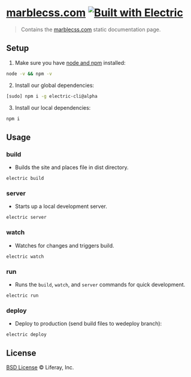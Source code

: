 # [marblecss.com](http://marblecss.com) [![Built with Electric](https://img.shields.io/badge/built%20with-electric-f3c302.svg?style=flat)](http://electricjs.com)

> Contains the [marblecss.com](http://marblecss.com) static documentation page.

## Setup

1. Make sure you have [node and npm](https://nodejs.org/en/download/) installed:

```sh
node -v && npm -v
```

2. Install our global dependencies:

```sh
[sudo] npm i -g electric-cli@alpha
```

3. Install our local dependencies:

```sh
npm i
```

## Usage

### build

* Builds the site and places file in dist directory.

```
electric build
```

### server

* Starts up a local development server.

```
electric server
```

### watch

* Watches for changes and triggers build.

```
electric watch
```

### run

* Runs the `build`, `watch`, and `server` commands for quick development.

```
electric run
```

### deploy

* Deploy to production (send build files to wedeploy branch):

```
electric deploy
```

## License

[BSD License](https://github.com/wedeploy/wedeploy.com/blob/master/LICENSE.md) © Liferay, Inc.
